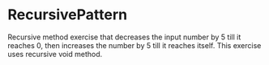 # RecursivePattern
Recursive method exercise that decreases the input number by 5 till it reaches 0, then increases the number by 5 till it reaches itself. This exercise uses recursive void method.
